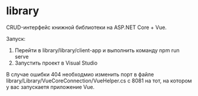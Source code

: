 # library
CRUD-интерфейс книжной библиотеки на ASP.NET Core + Vue.
  
  Запуск: 
1) Перейти в library/library/client-app и выполнить команду npm run serve
2) Запустить проект в Visual Studio
  
  В случае ошибки 404 необходмио изменить порт в файле library/Library/VueCoreConnection/VueHelper.cs с 8081 на тот, на котором у вас запускаетя приложение Vue.
